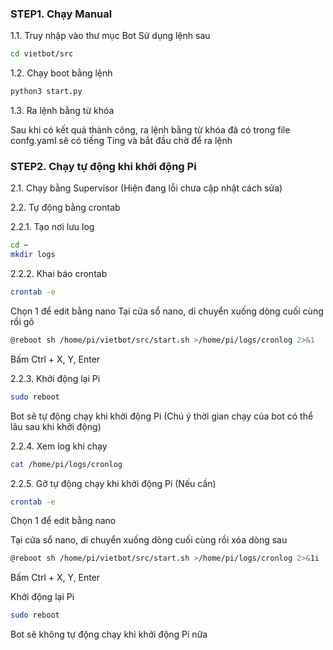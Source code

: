 
### STEP1. Chạy Manual

1.1. Truy nhập vào thư mục Bot
Sử dụng lệnh sau

```sh
cd vietbot/src
```
1.2. Chạy boot bằng lệnh 

```sh
python3 start.py
```
1.3. Ra lệnh bằng từ khóa

Sau khi có kết quả thành công, ra lệnh bằng từ khóa đã có trong file confg.yaml sẽ có tiếng Ting và bắt đầu chờ để ra lệnh


### STEP2.  Chạy tự động khi khởi động Pi

2.1. Chạy bằng Supervisor (Hiện đang lỗi chưa cập nhật cách sửa)

2.2. Tự động bằng crontab

2.2.1. Tạo nơi lưu log

```sh
cd ~
mkdir logs
```
2.2.2. Khai báo crontab

```sh
crontab -e
```
Chọn 1 để edit bằng nano 
Tại cửa sổ nano, di chuyển xuống dòng cuối cùng rồi gõ

```sh
@reboot sh /home/pi/vietbot/src/start.sh >/home/pi/logs/cronlog 2>&1
```
Bấm Ctrl + X, Y, Enter

2.2.3. Khởi động lại Pi 

```sh
sudo reboot
```
Bot sẽ tự động chạy khi khởi động Pi (Chú ý thời gian chạy của bot có thể lâu sau khi khởi động)

2.2.4. Xem log khi chạy

```sh
cat /home/pi/logs/cronlog
```
2.2.5. Gỡ tự động chạy khi khởi động Pi (Nếu cần)

```sh
crontab -e
```
Chọn 1 để edit bằng nano 

Tại cửa sổ nano, di chuyển xuống dòng cuối cùng rồi xóa dòng sau

```sh
@reboot sh /home/pi/vietbot/src/start.sh >/home/pi/logs/cronlog 2>&1i
```
Bấm Ctrl + X, Y, Enter

Khởi động lại Pi 

```sh
sudo reboot
```
Bot sẽ không tự động chạy khi khởi động Pi nữa
